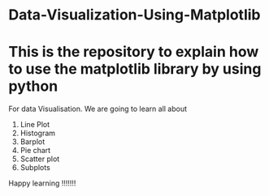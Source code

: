 # Data-Visualization-Using-Matplotlib
# This is the repository to explain how to use the matplotlib library by using python 


For data Visualisation.
We are going to learn all about
1. Line Plot
2. Histogram
3. Barplot
4. Pie chart
5. Scatter plot
6. Subplots

Happy learning !!!!!!!
